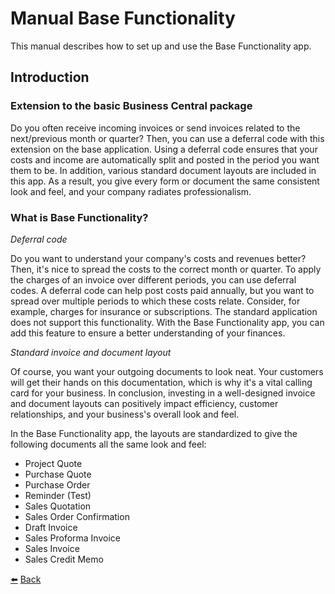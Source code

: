 # Manual Base Functionality
This manual describes how to set up and use the Base Functionality app.

## Introduction

### Extension to the basic Business Central package
Do you often receive incoming invoices or send invoices related to the next/previous month or quarter? Then, you can use a deferral code with this extension on the base application. Using a deferral code ensures that your costs and income are automatically split and posted in the period you want them to be. In addition, various standard document layouts are included in this app. As a result, you give every form or document the same consistent look and feel, and your company radiates professionalism.

### What is Base Functionality?
_Deferral code_

Do you want to understand your company's costs and revenues better? Then, it's nice to spread the costs to the correct month or quarter. To apply the charges of an invoice over different periods, you can use deferral codes. A deferral code can help post costs paid annually, but you want to spread over multiple periods to which these costs relate. Consider, for example, charges for insurance or subscriptions. The standard application does not support this functionality. With the Base Functionality app, you can add this feature to ensure a better understanding of your finances.

_Standard invoice and document layout_

Of course, you want your outgoing documents to look neat. Your customers will get their hands on this documentation, which is why it's a vital calling card for your business. In conclusion, investing in a well-designed invoice and document layouts can positively impact efficiency, customer relationships, and your business's overall look and feel.

In the Base Functionality app, the layouts are standardized to give the following documents all the same look and feel:
*	Project Quote
*	Purchase Quote
*	Purchase Order
*	Reminder (Test)
*	Sales Quotation
*	Sales Order Confirmation
*	Draft Invoice
*	Sales Proforma Invoice
*	Sales Invoice
*	Sales Credit Memo

[:arrow_left:](../README.md) [Back](../README.md)